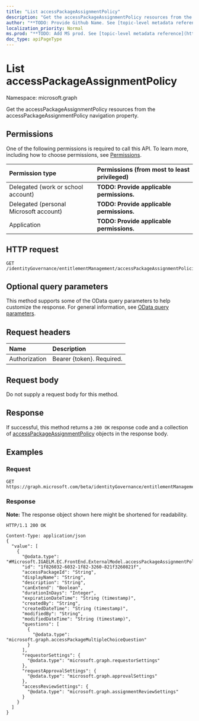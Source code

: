 ```yaml
---
title: "List accessPackageAssignmentPolicy"
description: "Get the accessPackageAssignmentPolicy resources from the accessPackageAssignmentPolicy navigation property."
author: "**TODO: Provide Github Name. See [topic-level metadata reference](https://msgo.azurewebsites.net/add/document/guidelines/metadata.html#topic-level-metadata)**"
localization_priority: Normal
ms.prod: "**TODO: Add MS prod. See [topic-level metadata reference](https://msgo.azurewebsites.net/add/document/guidelines/metadata.html#topic-level-metadata)**"
doc_type: apiPageType
---
```


# List accessPackageAssignmentPolicy
Namespace: microsoft.graph

Get the accessPackageAssignmentPolicy resources from the accessPackageAssignmentPolicy navigation property.

## Permissions
One of the following permissions is required to call this API. To learn more, including how to choose permissions, see [Permissions](/graph/permissions-reference).

|Permission type|Permissions (from most to least privileged)|
|:---|:---|
|Delegated (work or school account)|**TODO: Provide applicable permissions.**|
|Delegated (personal Microsoft account)|**TODO: Provide applicable permissions.**|
|Application|**TODO: Provide applicable permissions.**|

## HTTP request

<!-- {
  "blockType": "ignored"
}
-->
``` http
GET /identityGovernance/entitlementManagement/accessPackageAssignmentPolicies
```

## Optional query parameters
This method supports some of the OData query parameters to help customize the response. For general information, see [OData query parameters](/graph/query-parameters).

## Request headers
|Name|Description|
|:---|:---|
|Authorization|Bearer {token}. Required.|

## Request body
Do not supply a request body for this method.

## Response

If successful, this method returns a `200 OK` response code and a collection of [accessPackageAssignmentPolicy](../resources/accesspackageassignmentpolicy.md) objects in the response body.

## Examples

### Request
<!-- {
  "blockType": "request",
  "name": "get_accesspackageassignmentpolicy"
}
-->
``` http
GET https://graph.microsoft.com/beta/identityGovernance/entitlementManagement/accessPackageAssignmentPolicies
```


### Response
**Note:** The response object shown here might be shortened for readability.
<!-- {
  "blockType": "response",
  "truncated": true,
  "@odata.type": "Collection(Microsoft.IGAELM.EC.FrontEnd.ExternalModel.accessPackageAssignmentPolicy)"
}
-->
``` http
HTTP/1.1 200 OK

Content-Type: application/json
{
  "value": [
    {
      "@odata.type": "#Microsoft.IGAELM.EC.FrontEnd.ExternalModel.accessPackageAssignmentPolicy",
      "id": "1f826032-6032-1f82-3260-821f3260821f",
      "accessPackageId": "String",
      "displayName": "String",
      "description": "String",
      "canExtend": "Boolean",
      "durationInDays": "Integer",
      "expirationDateTime": "String (timestamp)",
      "createdBy": "String",
      "createdDateTime": "String (timestamp)",
      "modifiedBy": "String",
      "modifiedDateTime": "String (timestamp)",
      "questions": [
        {
          "@odata.type": "microsoft.graph.accessPackageMultipleChoiceQuestion"
        }
      ],
      "requestorSettings": {
        "@odata.type": "microsoft.graph.requestorSettings"
      },
      "requestApprovalSettings": {
        "@odata.type": "microsoft.graph.approvalSettings"
      },
      "accessReviewSettings": {
        "@odata.type": "microsoft.graph.assignmentReviewSettings"
      }
    }
  ]
}
```

